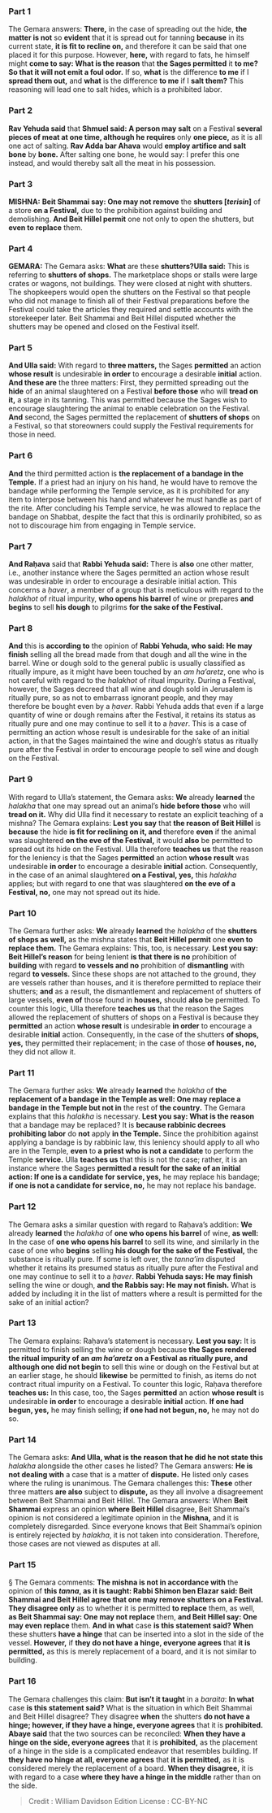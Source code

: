 
### Part 1
The Gemara answers: <b>There,</b> in the case of spreading out the hide, <b>the matter is not</b> so <b>evident</b> that it is spread out for tanning <b>because</b> in its current state, <b>it is fit to recline on,</b> and therefore it can be said that one placed it for this purpose. However, <b>here,</b> with regard to fats, he himself might <b>come to say: What is the reason</b> that <b>the Sages permitted</b> it <b>to me? So that it will not emit a foul odor.</b> If so, <b>what</b> is the difference <b>to me</b> if I <b>spread them out,</b> and <b>what</b> is the difference <b>to me</b> if I <b>salt them?</b> This reasoning will lead one to salt hides, which is a prohibited labor.

### Part 2
<b>Rav Yehuda said</b> that <b>Shmuel said: A person may salt</b> on a Festival <b>several pieces of meat at one time, although he requires</b> only <b>one piece,</b> as it is all one act of salting. <b>Rav Adda bar Ahava</b> would <b>employ artifice and salt bone</b> by <b>bone.</b> After salting one bone, he would say: I prefer this one instead, and would thereby salt all the meat in his possession.

### Part 3
<strong>MISHNA:</strong> <b>Beit Shammai say: One may not remove</b> the <b>shutters [<i>terisin</i>]</b> of a store <b>on a Festival,</b> due to the prohibition against building and demolishing. <b>And Beit Hillel permit</b> one not only to open the shutters, but <b>even to replace</b> them.

### Part 4
<strong>GEMARA:</strong> The Gemara asks: <b>What</b> are these <b>shutters?Ulla said:</b> This is referring to <b>shutters of shops.</b> The marketplace shops or stalls were large crates or wagons, not buildings. They were closed at night with shutters. The shopkeepers would open the shutters on the Festival so that people who did not manage to finish all of their Festival preparations before the Festival could take the articles they required and settle accounts with the storekeeper later. Beit Shammai and Beit Hillel disputed whether the shutters may be opened and closed on the Festival itself.

### Part 5
<b>And Ulla said:</b> With regard to <b>three matters,</b> the Sages <b>permitted</b> an action <b>whose result</b> is undesirable <b>in order</b> to encourage a desirable <b>initial</b> action. <b>And these are</b> the three matters: First, they permitted spreading out the <b>hide</b> of an animal slaughtered on a Festival <b>before those</b> who will <b>tread on it,</b> a stage in its tanning. This was permitted because the Sages wish to encourage slaughtering the animal to enable celebration on the Festival. <b>And</b> second, the Sages permitted the replacement of <b>shutters of shops</b> on a Festival, so that storeowners could supply the Festival requirements for those in need.

### Part 6
<b>And</b> the third permitted action is <b>the replacement of a bandage in the Temple.</b> If a priest had an injury on his hand, he would have to remove the bandage while performing the Temple service, as it is prohibited for any item to interpose between his hand and whatever he must handle as part of the rite. After concluding his Temple service, he was allowed to replace the bandage on Shabbat, despite the fact that this is ordinarily prohibited, so as not to discourage him from engaging in Temple service.

### Part 7
<b>And Raḥava</b> said that <b>Rabbi Yehuda said:</b> There is <b>also</b> one other matter, i.e., another instance where the Sages permitted an action whose result was undesirable in order to encourage a desirable initial action. This concerns a <i>ḥaver</i>, a member of a group that is meticulous with regard to the <i>halakhot</i> of ritual impurity, <b>who opens his barrel</b> of wine or prepares <b>and begins</b> to sell <b>his dough</b> to pilgrims <b>for the sake of the Festival.</b>

### Part 8
<b>And</b> this is <b>according to</b> the opinion of <b>Rabbi Yehuda, who said: He may finish</b> selling all the bread made from that dough and all the wine in the barrel. Wine or dough sold to the general public is usually classified as ritually impure, as it might have been touched by an <i>am ha’aretz</i>, one who is not careful with regard to the <i>halakhot</i> of ritual impurity. During a Festival, however, the Sages decreed that all wine and dough sold in Jerusalem is ritually pure, so as not to embarrass ignorant people, and they may therefore be bought even by a <i>ḥaver</i>. Rabbi Yehuda adds that even if a large quantity of wine or dough remains after the Festival, it retains its status as ritually pure and one may continue to sell it to a <i>ḥaver</i>. This is a case of permitting an action whose result is undesirable for the sake of an initial action, in that the Sages maintained the wine and dough’s status as ritually pure after the Festival in order to encourage people to sell wine and dough on the Festival.

### Part 9
With regard to Ulla’s statement, the Gemara asks: <b>We</b> already <b>learned</b> the <i>halakha</i> that one may spread out an animal’s <b>hide before those</b> who will <b>tread on it.</b> Why did Ulla find it necessary to restate an explicit teaching of a mishna? The Gemara explains: <b>Lest you say</b> that <b>the reason of Beit Hillel</b> is <b>because</b> the hide <b>is fit for reclining on it, and</b> therefore <b>even</b> if the animal was slaughtered <b>on the eve of the Festival,</b> it would <b>also</b> be permitted to spread out its hide on the Festival. Ulla therefore <b>teaches us</b> that the reason for the leniency is that the Sages <b>permitted</b> an action <b>whose result</b> was undesirable <b>in order</b> to encourage a desirable <b>initial</b> action. Consequently, in the case of an animal slaughtered <b>on a Festival, yes,</b> this <i>halakha</i> applies; but with regard to one that was slaughtered <b>on the eve of a Festival, no,</b> one may not spread out its hide.

### Part 10
The Gemara further asks: <b>We</b> already <b>learned</b> the <i>halakha</i> of the <b>shutters of shops as well,</b> as the mishna states that <b>Beit Hillel permit</b> one <b>even to replace them.</b> The Gemara explains: This, too, is necessary. <b>Lest you say: Beit Hillel’s reason</b> for being lenient <b>is that there is no</b> prohibition of <b>building</b> with regard <b>to vessels and no</b> prohibition of <b>dismantling</b> with regard <b>to vessels.</b> Since these shops are not attached to the ground, they are vessels rather than houses, and it is therefore permitted to replace their shutters; <b>and</b> as a result, the dismantlement and replacement of shutters of large vessels, <b>even of</b> those found in <b>houses,</b> should <b>also</b> be permitted. To counter this logic, Ulla therefore <b>teaches us</b> that the reason the Sages allowed the replacement of shutters of shops on a Festival is because they <b>permitted</b> an action <b>whose result</b> is undesirable <b>in order</b> to encourage a desirable <b>initial</b> action. Consequently, in the case of the shutters <b>of shops, yes,</b> they permitted their replacement; in the case of those <b>of houses, no,</b> they did not allow it.

### Part 11
The Gemara further asks: <b>We</b> already <b>learned</b> the <i>halakha</i> of <b>the replacement of a bandage in the Temple as well: One may replace a bandage in the Temple but not in</b> the rest of <b>the country.</b> The Gemara explains that this <i>halakha</i> is necessary. <b>Lest you say: What is the reason</b> that a bandage may be replaced? It is <b>because rabbinic decrees prohibiting labor</b> do <b>not</b> apply <b>in the Temple.</b> Since the prohibition against applying a bandage is by rabbinic law, this leniency should apply to all who are in the Temple, <b>even</b> to <b>a priest who is not a candidate</b> to perform the Temple <b>service.</b> Ulla <b>teaches us</b> that this is not the case; rather, it is an instance where the Sages <b>permitted a result for the sake of an initial action: If one is a candidate for service, yes,</b> he may replace his bandage; <b>if one is not a candidate for service, no,</b> he may not replace his bandage.

### Part 12
The Gemara asks a similar question with regard to Raḥava’s addition: <b>We</b> already <b>learned</b> the <i>halakha</i> of <b>one who opens his barrel</b> of wine, <b>as well:</b> In the case of <b>one who opens his barrel</b> to sell its wine, and similarly in the case of one who <b>begins</b> selling <b>his dough for the sake of the Festival,</b> the substance is ritually pure. If some is left over, the <i>tanna’im</i> disputed whether it retains its presumed status as ritually pure after the Festival and one may continue to sell it to a <i>ḥaver</i>. <b>Rabbi Yehuda says: He may finish</b> selling the wine or dough, <b>and the Rabbis say: He may not finish.</b> What is added by including it in the list of matters where a result is permitted for the sake of an initial action?

### Part 13
The Gemara explains: Raḥava’s statement is necessary. <b>Lest you say:</b> It is permitted to finish selling the wine or dough because <b>the Sages rendered the ritual impurity of an <i>am ha’aretz</i> on a Festival as ritually pure, and although one did not begin</b> to sell this wine or dough on the Festival but at an earlier stage, he should <b>likewise</b> be permitted to finish, as items do not contract ritual impurity on a Festival. To counter this logic, Raḥava therefore <b>teaches us:</b> In this case, too, the Sages <b>permitted</b> an action <b>whose result</b> is undesirable <b>in order</b> to encourage a desirable <b>initial</b> action. <b>If one had begun, yes,</b> he may finish selling; <b>if one had not begun, no,</b> he may not do so.

### Part 14
The Gemara asks: <b>And Ulla, what is the reason that he did he not state this</b> <i>halakha</i> alongside the other cases he listed? The Gemara answers: <b>He is not dealing with</b> a case that is a matter of <b>dispute.</b> He listed only cases where the ruling is unanimous. The Gemara challenges this: <b>These</b> other three matters <b>are also</b> subject to <b>dispute,</b> as they all involve a disagreement between Beit Shammai and Beit Hillel. The Gemara answers: When <b>Beit Shammai</b> express an opinion <b>where Beit Hillel</b> disagree, Beit Shammai’s opinion is not considered a legitimate opinion in the <b>Mishna,</b> and it is completely disregarded. Since everyone knows that Beit Shammai’s opinion is entirely rejected by <i>halakha</i>, it is not taken into consideration. Therefore, those cases are not viewed as disputes at all.

### Part 15
§ The Gemara comments: <b>The mishna is not in accordance with</b> the opinion of <b>this <i>tanna</i>, as it is taught: Rabbi Shimon ben Elazar said: Beit Shammai and Beit Hillel agree that one may remove shutters on a Festival. They disagree only</b> as to whether it is permitted <b>to replace</b> them, as well, <b>as Beit Shammai say: One may not replace</b> them, <b>and Beit Hillel say: One may even replace</b> them. <b>And in what</b> case <b>is this statement said? When</b> these shutters <b>have a hinge</b> that can be inserted into a slot in the side of the vessel. <b>However,</b> if <b>they do not have a hinge, everyone agrees</b> that <b>it is permitted,</b> as this is merely replacement of a board, and it is not similar to building.

### Part 16
The Gemara challenges this claim: <b>But isn’t it taught</b> in a <i>baraita</i>: <b>In what</b> case <b>is this statement said?</b> What is the situation in which Beit Shammai and Beit Hillel disagree? They disagree <b>when</b> the shutters <b>do not have a hinge; however, if they have a hinge, everyone agrees</b> that it is <b>prohibited. Abaye said</b> that the two sources can be reconciled: <b>When they have a hinge on the side, everyone agrees</b> that it is <b>prohibited,</b> as the placement of a hinge in the side is a complicated endeavor that resembles building. If <b>they have no hinge at all, everyone agrees</b> that <b>it is permitted,</b> as it is considered merely the replacement of a board. <b>When they disagree,</b> it is with regard to a case <b>where they have a hinge in the middle</b> rather than on the side.

>Credit : William Davidson Edition
>License : CC-BY-NC